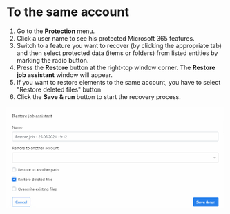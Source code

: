 # To the same account

1. Go to the **Protection** menu.
2. Click a user name to see his protected Microsoft 365 features.
3. Switch to a feature you want to recover \(by clicking the appropriate tab\) and then select protected data \(items or folders\) from listed entities by marking the radio button. 
4. Press the **Restore** button at the right-top window corner. The **Restore job assistant** window will appear.
5. If you want to restore elements to the same account, you have to select "Restore deleted files" button
6. Click the **Save & run** button to start the recovery process.

![](../../../../.gitbook/assets/obraz%20%283%29.png)



